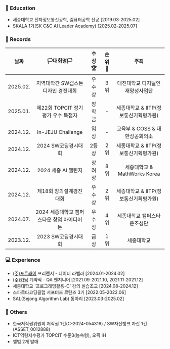 ### 🏫 Education
- 세종대학교 전자정보통신공학, 컴퓨터공학 전공 [2019.03-2025.02]
- SKALA 1기(SK C&C AI Leader Academy) [2025.02-2025.07]

### 💽 Records
|**날짜**|**🏳대회명🏳**|**수상🏆**|**순위🥇**|**주최**|
|:--:|:--:|:--:|:--:|:--:|
|2025.02.|지역대학간 SW캡스톤디자인 경진대회|우수상|3위|대진대학교 디지털인재양성사업단|
|2025.01.|제22회 TOPCIT 정기평가 우수 득점자|장학금|-|세종대학교 & IITP(정보통신기획평가원)|
|2024.12.|In-JEJU Challenge|입상|-|교육부 & COSS & 대한상공회의소|
|2024.12.|2024 SW코딩경시대회|2등상|2위|세종대학교 & IITP(정보통신기획평가원)|
|2024.12.|2024 세종 AI 챌린지|장려상|8위|세종대학교 & MathWorks Korea|
|2024.12.|제18회 창의설계경진대회|우수상|2위|세종대학교 & IITP(정보통신기획평가원)|
|2024.07.|2024 세종대학교 캠퍼스타운 창업 아이디어톤|우수상|4위|세종대학교 캠퍼스타운조성단|
|2023.12.|2023 SW코딩경시대회|금상|1위|세종대학교|

### 💻 Experience
- [(주)포트래이](https://portrai.io/ko) 프리랜서 - 데이터 라벨러 [2024.01-2024.02]
- [(주)카닥](https://www.cardoc.co.kr) 계약직 - QA 엔지니어 [2021.09-2021.10, 2021.11-2021.12]
- 세종대학교 '프로그래밍활용-C' 강의 실습조교 [2024.08-2024.12]
- 스파르타코딩클럽 서포터즈 르탄즈 3기 [2022.05-2022.06]
- SAL(Sejong Algorithm Lab) 동아리 [2023.03-2025.02]
  
### 💾 Others
- 한국저작권위원회 저작권 1건(C-2024-054319) / SW자산뱅크 자산 1건(ASSET_0012888)
- ICT역량지수평가 TOPCIT 수준3(능숙형), 오픽 IH
- 앨범 2개 발매

